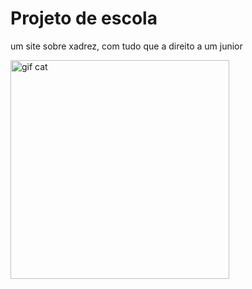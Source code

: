 <h1> Projeto de escola </h1>
<p> um site sobre xadrez, com tudo que a direito a um junior </p>
<img src="https://scontent.fjdo11-1.fna.fbcdn.net/v/t1.6435-9/241708316_369337548034753_627363633577981672_n.jpg?_nc_cat=104&_nc_rgb565=1&ccb=1-5&_nc_sid=730e14&_nc_ohc=782-TphkOQcAX9Kpo6E&_nc_ht=scontent.fjdo11-1.fna&oh=037d43c60e2a7d26a857367cab5f8038&oe=6162C368" alt="gif cat" width="350">
